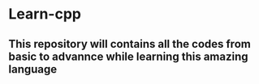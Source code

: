 # Learn-cpp

## This repository will contains all the codes from basic to advannce while learning this amazing language  
